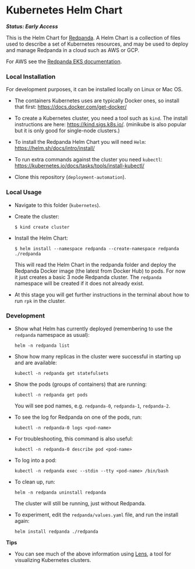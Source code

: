 # Kubernetes Helm Chart



***Status: Early Access***



This is the Helm Chart for [Redpanda](https://vectorized.io). A Helm Chart is a collection of files used to describe a set of Kubernetes resources, and may be used to deploy and manage Redpanda in a cloud such as AWS or GCP.

For AWS see the [Redpanda EKS documentation](eks/README.md).

### Local Installation

For development purposes, it can be installed locally on Linux or Mac OS.

* The containers Kubernetes uses are typically Docker ones, so install that first: https://docs.docker.com/get-docker/

* To create a Kubernetes cluster, you need a tool such as `kind`. The install instructions are here: https://kind.sigs.k8s.io/. (minikube is also popular but it is only good for single-node clusters.)

* To install the Redpanda Helm Chart you will need `Helm`: https://helm.sh/docs/intro/install/

* To run extra commands against the cluster you need `kubectl`: https://kubernetes.io/docs/tasks/tools/install-kubectl/

* Clone this repository (`deployment-automation`).


### Local Usage

- Navigate to this folder (`kubernetes`).

- Create the cluster:

  ```
  $ kind create cluster
  ```

- Install the Helm Chart:

  ```
  $ helm install --namespace redpanda --create-namespace redpanda ./redpanda
  ```

  This will read the Helm Chart in the redpanda folder and deploy the Redpanda Docker image (the latest from Docker Hub) to pods. For now it just creates a basic 3 node Redpanda cluster. The `redpanda` namespace will be created if it does not already exist.

- At this stage you will get further instructions in the terminal about how to run `rpk` in the cluster.



### Development

- Show what Helm has currently deployed (remembering to use the `redpanda` namespace as usual):

  ```
  helm -n redpanda list
  ```

- Show how many replicas in the cluster were successful in starting up and are available:

  ```
  kubectl -n redpanda get statefulsets
  ```

- Show the pods (groups of containers) that are running:

  ```
  kubectl -n redpanda get pods
  ```

   You will see pod names, e.g. `redpanda-0`,  `redpanda-1`, `redpanda-2`.

- To see the log for Redpanda on one of the pods, run:

  ```
  kubectl -n redpanda-0 logs <pod-name>
  ```

- For troubleshooting, this command is also useful:

  ```
  kubectl -n redpanda-0 describe pod <pod-name>
  ```

- To log into a pod:

  ```
  kubectl -n redpanda exec --stdin --tty <pod-name> /bin/bash
  ```

- To clean up, run:

  ```
  helm -n redpanda uninstall redpanda
  ```

  The cluster will still be running, just without Redpanda.

- To experiment, edit the `redpanda/values.yaml` file, and run the install again:

  ```
  helm install redpanda ./redpanda
  ```

**Tips**

- You can see much of the above information using [Lens](https://github.com/lensapp/lens), a tool for visualizing Kubernetes clusters.
